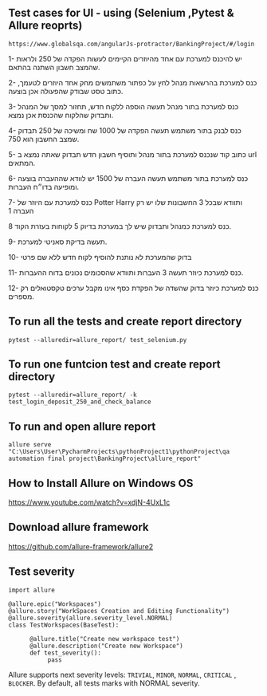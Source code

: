 ## Test cases for UI - using (Selenium ,Pytest & Allure reoprts)

```https://www.globalsqa.com/angularJs-protractor/BankingProject/#/login```


1- יש להיכנס למערכת עם אחד מהיוזרים הקיימים לעשות הפקדה של 250 ולראות שהמצב חשבון השתנה בהתאם.

2- כנס למערכת בהרשאות מנהל לחץ על כפתור משתמשים מחק אחד היוזרים לטעמך, כתוב טסט שבודק שהפעולה אכן בוצעה.

3- כנס למערכת בתור מנהל תעשה הוספה ללקוח חדש, תחזור למסך של המנהל ותבדוק שהלקוח שהכנסת אכן נמצא.

4- כנס לבנק בתור משתמש תעשה הפקדה של 1000 שח ומשיכה של 250 תבדוק שמצב החשבון הוא 750.

5- כתוב קוד שנכנס למערכת בתור מנהל ותוסיף חשבון חדש תבדוק שאתה נמצא ב url המתאים.

6- כנס למערכת בתור משתמש תעשה העברה של 1500 יש לוודא שההעברה בוצעה ומופיעה בדו״ח העברות.

7- כנס למערכת עם היוזר של Potter Harry ותוודא שבכל 3 החשבונות שלו יש רק העברה 1

8 כנס למערכת כמנהל ותבדוק שיש לך במערכת בדיוק 5 לקוחות בעזרת הקוד.

9- תעשה בדיקת סאניטי למערכת.

10- בדוק שהמערכת לא נותנת להוסיף לקוח חדש ללא שם פרטי

11- כנס למערכת כיוזר תעשה 3 העברות ותוודא שהסכומים נכונים בדוח ההעברות.

12- כנס למערכת כיוזר בדוק שהשדה של הפקדת כסף אינו מקבל ערכים טקסטואלים רק מספרים.


## To run all the tests and create report directory
```pytest --alluredir=allure_report/ test_selenium.py```

## To run one funtcion test and create report directory
```pytest --alluredir=allure_report/ -k test_login_deposit_250_and_check_balance```

## To run and open allure report
```allure serve "C:\Users\User\PycharmProjects\pythonProject1\pythonProject\qa automation final project\BankingProject\allure_report"```


## How to Install Allure on Windows OS
https://www.youtube.com/watch?v=xdjN-4UxL1c

## Download allure framework
https://github.com/allure-framework/allure2

## Test severity
```
import allure

@allure.epic("Workspaces")
@allure.story("WorkSpaces Creation and Editing Functionality")
@allure.severity(allure.severity_level.NORMAL)
class TestWorkspaces(BaseTest):

      @allure.title("Create new workspace test")
      @allure.description("Create new Workspace")
      def test_severity():
           pass
```
Allure supports next severity levels: ```TRIVIAL```, ```MINOR```, ```NORMAL```, ```CRITICAL``` , ```BLOCKER```. By default, all tests marks with NORMAL severity.

